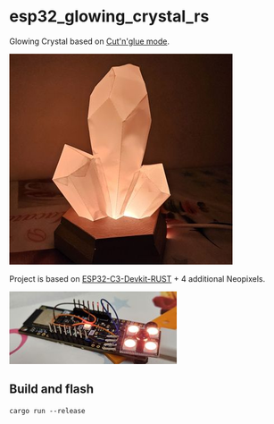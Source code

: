 # esp32_glowing_crystal_rs

Glowing Crystal based on [Cut'n'glue mode](https://obchod.cutnglue.cz/svitici-krystal-b/).

![Glowing Crystal](img/esp32-glowing-crystal.jpg)

Project is based on [ESP32-C3-Devkit-RUST](https://github.com/esp-rs/esp-rust-board) + 4 additional Neopixels.

![Glowing Crystal Board](img/esp32-glowing-crystal-board.jpg)

## Build and flash

```
cargo run --release
```

